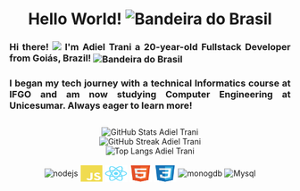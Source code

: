
<div>
  <H1 align="center">
  Hello World! <img height="30"src="https://emojigraph.org/media/facebook/globe-showing-europe-africa_1f30d.png" alt="Bandeira do Brasil"/><br>
  </H1>
  <H3 align="justify">
  Hi there! <img height="20"src="https://emojigraph.org/media/apple/waving-hand-light-skin-tone_1f44b-1f3fb.png"> I'm Adiel Trani a 20-year-old Fullstack Developer from Goiás, Brazil! <img height="30" align="center" src="https://emojigraph.org/media/apple/flag-brazil_1f1e7-1f1f7.png" alt="Bandeira do Brasil"/><br></H3> 
  <H3 align="justify">I began my tech journey with a technical Informatics course at IFGO and am now studying Computer Engineering at Unicesumar. Always eager to learn more!</H3>

  
    
</div>


##

<div align="center">
  <img src="https://github-readme-stats.vercel.app/api?username=adieltrani&show_icons=true&theme=holi&hide_border=true&count_private=true&card_width=700&card_align=center" alt="GitHub Stats Adiel Trani">
  <br>
  <img src="https://github-readme-streak-stats.herokuapp.com?user=adieltrani&theme=holi-theme&hide_border=true&border_radius=5&card_width=700" alt="GitHub Streak Adiel Trani">
  <br>
  <img src="https://github-readme-stats.vercel.app/api/top-langs/?username=adieltrani&layout=compact&show_icons=true&theme=holi&hide_border=true&card_width=700" alt="Top Langs Adiel Trani">
</div>
 
<div align="center"><br>
        <img align="center" alt="nodejs" height="30" width="40" src="https://nodejs.org/static/logos/jsIconGreen.svg">
        <img align="center" alt="Js" height="30" width="40" src="https://raw.githubusercontent.com/devicons/devicon/master/icons/javascript/javascript-plain.svg">
        <img align="center" alt="React" height="30" width="40" src="https://raw.githubusercontent.com/devicons/devicon/master/icons/react/react-original.svg">
        <img align="center" alt="HTML" height="30" width="40" src="https://raw.githubusercontent.com/devicons/devicon/master/icons/html5/html5-original.svg">
        <img align="center" alt="CSS" height="30" width="40" src="https://raw.githubusercontent.com/devicons/devicon/master/icons/css3/css3-original.svg">
        <img align="center" alt="monogdb" height="35" width="40" src="https://img.icons8.com/?size=512&id=74402&format=png">
        <img align="center" alt="Mysql" height="35" width="35" src="https://images.icon-icons.com/3053/PNG/512/mysql_workbench_macos_bigsur_icon_189924.png">        
    </div>
    
    
    
  ## 
 


